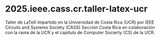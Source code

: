 # 2025.ieee.cass.cr.taller-latex-ucr
Taller de LaTeX impartido en la Universidad de Costa Rica (UCR) por IEEE Circuits and Systems Society (CASS) Sección Costa Rica en colaboración con la rama de la UCR y el capítulo de Computer Socierty (CS) de la UCR.
